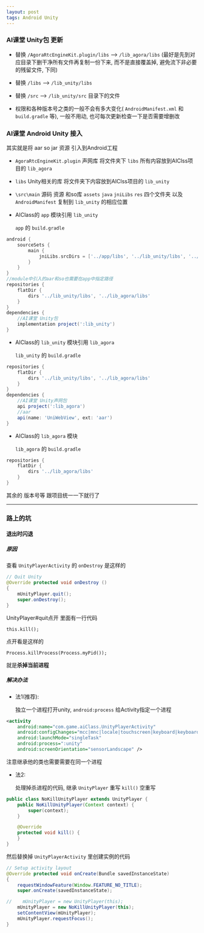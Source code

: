 ```yaml
---
layout: post
tags: Android Unity
---
```


### AI课堂 Unity包 更新

- 替换 `/AgoraRtcEngineKit.plugin/libs` --> `/lib_agora/libs` (最好是先到对应目录下删干净所有文件再复制一份下来, 而不是直接覆盖掉, 避免流下非必要的残留文件, 下同)

- 替换 `/libs` --> `/lib_unity/libs`

- 替换 `/src` --> `/lib_unity/src` 目录下的文件

- 权限和各种版本号之类的一般不会有多大变化( `AndroidManifest.xml` 和 `build.gradle` 等), 一般不用动, 也可每次更新检查一下是否需要增删改

### AI课堂 Android Unity 接入

其实就是将 aar so jar 资源 引入到Android工程

- `AgoraRtcEngineKit.plugin` 声网库
  将文件夹下 `libs` 所有内容放到AIClss项目的 `lib_agora`

- `libs` Unity相关的库
  将文件夹下内容放到AIClss项目的 `lib_unity`

- `\src\main` 源码 资源 和so库
  `assets` `java` `jniLibs` `res` 四个文件夹 以及 `AndroidManifest` 复制到 `lib_unity` 的相应位置

- AIClass的 `app` 模块引用 `lib_unity`

  `app` 的 `build.gradle`

```groovy
android {
    sourceSets {
        main {
            jniLibs.srcDirs = ['../app/libs', '../lib_unity/libs', '../lib_agora/libs']
        }
    }
}
//module中引入的aar和so也需要在app中指定路径
repositories {
    flatDir {
        dirs '../lib_unity/libs', '../lib_agora/libs'
    }
}
dependencies {
    //AI课堂 Unity包
    implementation project(':lib_unity')
}
```

- AIClass的 `lib_unity` 模块引用 `lib_agora`

  `lib_unity` 的 `build.gradle`

```groovy
repositories {
    flatDir {
        dirs '../lib_unity/libs', '../lib_agora/libs'
    }
}
dependencies {
    //AI课堂 Unity声网包
    api project(':lib_agora')
    //aar
    api(name: 'UniWebView', ext: 'aar')
}
```

- AIClass的 `lib_agora` 模块

  `lib_agora` 的 `build.gradle`

```groovy
repositories {
    flatDir {
        dirs '../lib_agora/libs'
    }
}
```

其余的 版本号等 跟项目统一一下就行了

---

### 路上的坑

#### 退出时闪退

##### 原因

查看 `UnityPlayerActivity` 的 `onDestroy` 是这样的
```java
// Quit Unity
@Override protected void onDestroy ()
{
    mUnityPlayer.quit();
    super.onDestroy();
}
```

UnityPlayer#quit点开 里面有一行代码
```
this.kill();
```

点开看是这样的
```
Process.killProcess(Process.myPid());
```

就是**杀掉当前进程**

##### 解决办法

- 法1(推荐):

  独立一个进程打开unity, `android:process` 给Activity指定一个进程
```xml
<activity
    android:name="com.game.aiClass.UnityPlayerActivity"
    android:configChanges="mcc|mnc|locale|touchscreen|keyboard|keyboardHidden|navigation|orientation|screenLayout|uiMode|screenSize|smallestScreenSize|fontScale|layoutDirection|density"
    android:launchMode="singleTask"
    android:process=":unity"
    android:screenOrientation="sensorLandscape" />
```

注意继承他的类也需要需要在同一个进程

- 法2:

  处理掉杀进程的代码, 继承 `UnityPlayer` 重写 `kill()` 空重写
```java
public class NoKillUnityPlayer extends UnityPlayer {
    public NoKillUnityPlayer(Context context) {
        super(context);
    }

    @Override
    protected void kill() {
    }
}
```

然后替换掉 `UnityPlayerActivity` 里创建实例的代码
```java
// Setup activity layout
@Override protected void onCreate(Bundle savedInstanceState)
{
    requestWindowFeature(Window.FEATURE_NO_TITLE);
    super.onCreate(savedInstanceState);

//    mUnityPlayer = new UnityPlayer(this);
    mUnityPlayer = new NoKillUnityPlayer(this);
    setContentView(mUnityPlayer);
    mUnityPlayer.requestFocus();
}
```
